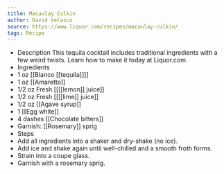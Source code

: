 ```yaml
---
title: Macaulay Culkin
author: David Velasco
source: https://www.liquor.com/recipes/macaulay-culkin/
tags: Recipe
---
```


- Description
  This tequila cocktail includes traditional ingredients with a few weird twists. Learn how to make it today at Liquor.com.
- Ingredients
- 1 oz [[Blanco [[tequila]]]]
- 1 oz [[Amaretto]]
- 1/2 oz Fresh [[[[lemon]] juice]]
- 1/2 oz Fresh [[[[lime]] juice]]
- 1/2 oz [[Agave syrup]]
- 1 [[Egg white]]
- 4 dashes [[Chocolate bitters]]
- Garnish: [[Rosemary]] sprig
- Steps
- Add all ingredients into a shaker and dry-shake (no ice).
- Add ice and shake again until well-chilled and a smooth froth forms.
- Strain into a coupe glass.
- Garnish with a rosemary sprig.